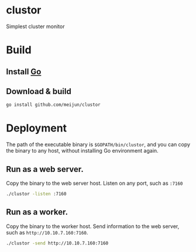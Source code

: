 # clustor
Simplest cluster monitor

# Build

## Install [Go](https://golang.org/doc/install)

## Download & build
```bash
go install github.com/meijun/clustor
```

# Deployment

The path of the executable binary is `$GOPATH/bin/clustor`,
and you can copy the binary to any host, without installing Go environment again.

## Run as a web server.
Copy the binary to the web server host. Listen on any port, such as `:7160`
```bash
./clustor -listen :7160
```

## Run as a worker.
Copy the binary to the worker host. Send information to the web server, such as `http://10.10.7.160:7160`.
```bash
./clustor -send http://10.10.7.160:7160
```
